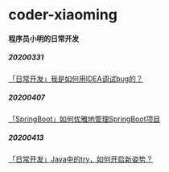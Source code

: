 # coder-xiaoming
#### 程序员小明的日常开发

##### 20200331

[「日常开发」我是如何用IDEA调试bug的？](https://mynamecoder.com/p/8644.html)

##### 20200407

[「SpringBoot」如何优雅地管理SpringBoot项目](https://mynamecoder.com/p/63677.html)

##### 20200413

[「日常开发」Java中的try，如何开启新姿势？](https://mynamecoder.com/p/44518.html)

